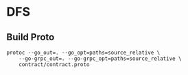 # DFS

## Build Proto
```
protoc --go_out=. --go_opt=paths=source_relative \
    --go-grpc_out=. --go-grpc_opt=paths=source_relative \
    contract/contract.proto
```
